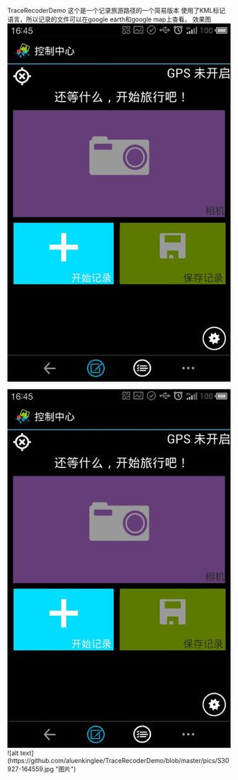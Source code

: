 TraceRecoderDemo
这个是一个记录旅游路径的一个简易版本
使用了KML标记语言，所以记录的文件可以在google earth和google map上查看。
效果图
![image](https://github.com/aluenkinglee/TraceRecoderDemo/blob/master/pics/S30927-164559.jpg)
 
<img  src="https://github.com/aluenkinglee/TraceRecoderDemo/blob/master/pics/S30927-164559.jpg"/> 
![alt text](https://github.com/aluenkinglee/TraceRecoderDemo/blob/master/pics/S30927-164559.jpg "图片")
